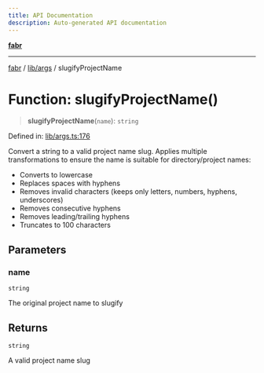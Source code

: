 ```yaml
---
title: API Documentation
description: Auto-generated API documentation
---
```


[**fabr**](../../../README.md)

***

[fabr](../../../README.md) / [lib/args](../README.md) / slugifyProjectName

# Function: slugifyProjectName()

> **slugifyProjectName**(`name`): `string`

Defined in: [lib/args.ts:176](https://github.com/yashjawale/fabr/blob/main/src/lib/args.ts#L176)

Convert a string to a valid project name slug.
Applies multiple transformations to ensure the name is suitable for directory/project names:
- Converts to lowercase
- Replaces spaces with hyphens
- Removes invalid characters (keeps only letters, numbers, hyphens, underscores)
- Removes consecutive hyphens
- Removes leading/trailing hyphens
- Truncates to 100 characters

## Parameters

### name

`string`

The original project name to slugify

## Returns

`string`

A valid project name slug
